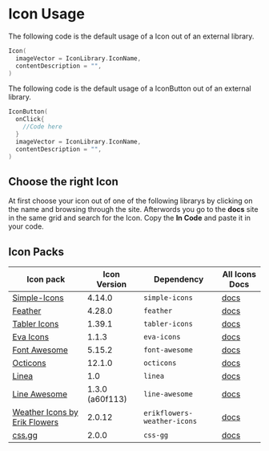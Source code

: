 # Icon Usage

The following code is the default usage of a Icon out of an external library.
````kotlin
Icon(
  imageVector = IconLibrary.IconName,
  contentDescription = "",
)
````

The following code is the default usage of a IconButton out of an external library.
````kotlin
IconButton(
  onClick{
    //Code here
  }
  imageVector = IconLibrary.IconName,
  contentDescription = "",
)
````

## Choose the right Icon

At first choose your icon out of one of the following librarys by clicking on the name and browsing through the site.
Afterwords you go to the **docs** site in the same grid and search for the Icon. Copy the **In Code** and paste it in your code.

## Icon Packs

| Icon pack | Icon Version | Dependency | All Icons Docs |
| --- | --- | --- | --- |
| [Simple-Icons](https://simpleicons.org/) | 4.14.0 | `simple-icons` | [docs](https://github.com/DevSrSouza/compose-icons/blob/master/simple-icons/DOCUMENTATION.md) |
| [Feather](https://feathericons.com/) | 4.28.0 | `feather` | [docs](https://github.com/DevSrSouza/compose-icons/blob/master/feather/DOCUMENTATION.md) |
| [Tabler Icons](https://tabler-icons.io/) | 1.39.1 | `tabler-icons` | [docs](https://github.com/DevSrSouza/compose-icons/blob/master/tabler-icons/DOCUMENTATION.md) |
| [Eva Icons](https://akveo.github.io/eva-icons/#/) | 1.1.3 | `eva-icons` | [docs](https://github.com/DevSrSouza/compose-icons/blob/master/eva-icons/DOCUMENTATION.md) |
| [Font Awesome](https://fontawesome.com/) | 5.15.2 | `font-awesome` | [docs](https://github.com/DevSrSouza/compose-icons/blob/master/font-awesome/DOCUMENTATION.md) |
| [Octicons](https://primer.style/octicons/) | 12.1.0 | `octicons` | [docs](https://github.com/DevSrSouza/compose-icons/blob/master/octicons/DOCUMENTATION.md) |
| [Linea](http://www.linea.io/) | 1.0 | `linea` | [docs](https://github.com/DevSrSouza/compose-icons/blob/master/linea/DOCUMENTATION.md) |
| [Line Awesome](https://icons8.com/line-awesome) | 1.3.0 (a60f113) | `line-awesome` | [docs](https://github.com/DevSrSouza/compose-icons/blob/master/line-awesome/DOCUMENTATION.md) |
| [Weather Icons by Erik Flowers](https://github.com/erikflowers/weather-icons) | 2.0.12 | `erikflowers-weather-icons` | [docs](https://github.com/DevSrSouza/compose-icons/blob/master/erikflowers-weather-icons/DOCUMENTATION.md) |
| [css.gg](https://css.gg/) | 2.0.0 | `css-gg` | [docs](https://github.com/DevSrSouza/compose-icons/blob/master/css-gg/DOCUMENTATION.md) |


